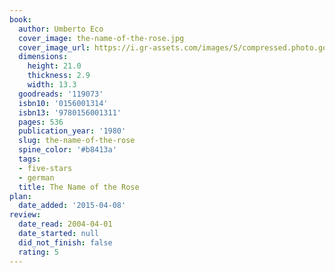```yaml
---
book:
  author: Umberto Eco
  cover_image: the-name-of-the-rose.jpg
  cover_image_url: https://i.gr-assets.com/images/S/compressed.photo.goodreads.com/books/1415375471l/119073._SX98_.jpg
  dimensions:
    height: 21.0
    thickness: 2.9
    width: 13.3
  goodreads: '119073'
  isbn10: '0156001314'
  isbn13: '9780156001311'
  pages: 536
  publication_year: '1980'
  slug: the-name-of-the-rose
  spine_color: '#b8413a'
  tags:
  - five-stars
  - german
  title: The Name of the Rose
plan:
  date_added: '2015-04-08'
review:
  date_read: 2004-04-01
  date_started: null
  did_not_finish: false
  rating: 5
---
```

